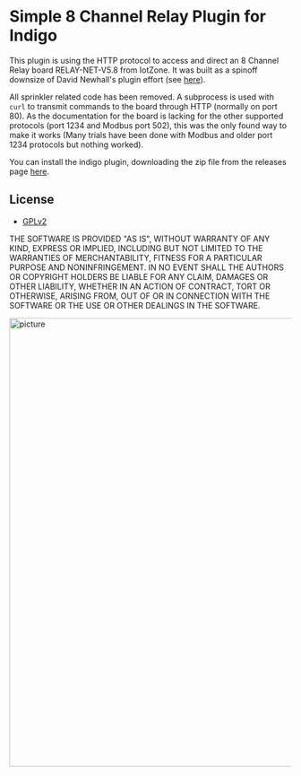 # Simple 8 Channel Relay Plugin for Indigo

This plugin is using the HTTP protocol to access and direct an 8 Channel Relay board RELAY-NET-V5.8 from IotZone. It was built as a spinoff downsize of David Newhall's plugin effort (see [here](https://github.com/davidnewhall/indigo-8channel-relay)). 

All sprinkler related code has been removed. A subprocess is used with `curl` to transmit commands to the board through HTTP (normally on port 80). As the documentation for the board is lacking for the other supported protocols (port 1234 and Modbus port 502), this was the only found way to make it works (Many trials have been done with Modbus and older port 1234 protocols but nothing worked).

You can install the indigo plugin, downloading the zip file from the releases page [here](https://github.com/turgu1/indigo-simple-8channel-relay/releases).

## License

- [GPLv2](https://www.gnu.org/licenses/old-licenses/gpl-2.0.txt)


THE SOFTWARE IS PROVIDED "AS IS", WITHOUT WARRANTY OF ANY KIND, EXPRESS OR 
IMPLIED, INCLUDING BUT NOT LIMITED TO THE WARRANTIES OF MERCHANTABILITY, 
FITNESS FOR A PARTICULAR PURPOSE AND NONINFRINGEMENT. IN NO EVENT SHALL 
THE AUTHORS OR COPYRIGHT HOLDERS BE LIABLE FOR ANY CLAIM, DAMAGES OR OTHER 
LIABILITY, WHETHER IN AN ACTION OF CONTRACT, TORT OR OTHERWISE, ARISING FROM, 
OUT OF OR IN CONNECTION WITH THE SOFTWARE OR THE USE OR OTHER DEALINGS 
IN THE SOFTWARE.


<img src="picture/relay-net-v5.8.jpg" alt="picture" width="800"/>
